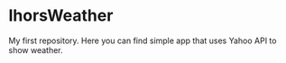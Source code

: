 IhorsWeather
============

My first repository. Here you can find simple app that uses Yahoo API to show weather.
